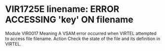 # VIR1725E linename: ERROR ACCESSING 'key' ON filename
Module
    VIR0017
Meaning
    A VSAM error occurred when VIRTEL attempted to access file filename.
Action
    Check the state of the file and its definition in VIRTEL.
